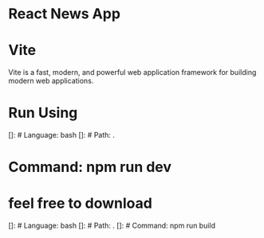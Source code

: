 
# React News App 

# Vite
Vite is a fast, modern, and powerful web application framework for building modern web applications.

# Run Using 
[]: # Language: bash
[]: # Path: .
 # Command: npm run dev

# feel free to download
[]: # Language: bash
[]: # Path: .
[]: # Command: npm run build

